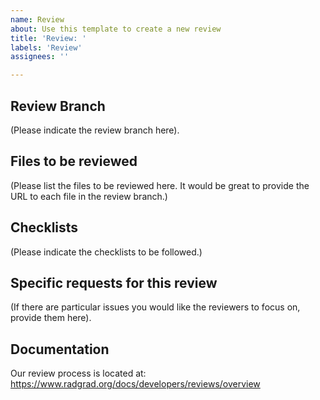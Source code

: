```yaml
---
name: Review
about: Use this template to create a new review
title: 'Review: '
labels: 'Review'
assignees: ''

---
```


## Review Branch

(Please indicate the review branch here).

## Files to be reviewed

(Please list the files to be reviewed here. It would be great to provide the URL to each file in the review branch.)

## Checklists

(Please indicate the checklists to be followed.)

## Specific requests for this review

(If there are particular issues you would like the reviewers to focus on, provide them here).

## Documentation

Our review process is located at: https://www.radgrad.org/docs/developers/reviews/overview
